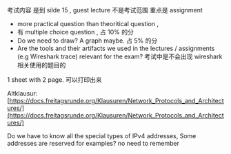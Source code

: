 
考试内容  是到 silde 15 ,    guest lecture 不是考试范围 
重点是 assignment 

- more practical question than theoritical question , 
- 有 multiple choice question , 占 10% 的分 
- Do we need to draw? A graph maybe.    占 5% 的分 
-  Are the tools and their artifacts we used in the lectures / assignments (e.g Wireshark trace) relevant for the exam?   考试中是不会出现 wireshark 相关使用的题目的 


1 sheet with 2 page.  可以打印出来 

Altklausur:
[https://docs.freitagsrunde.org/Klausuren/Network_Protocols_and_Architectures/](https://docs.freitagsrunde.org/Klausuren/Network_Protocols_and_Architectures/)


Do we have to know all the special types of IPv4 addresses, Some addresses are reserved for examples?   no need to remember 
